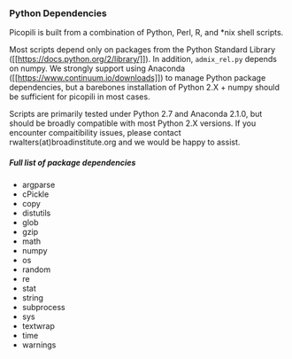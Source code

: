 ### Python Dependencies

Picopili is built from a combination of Python, Perl, R, and *nix shell scripts.

Most scripts depend only on packages from the Python Standard Library
([[https://docs.python.org/2/library/]]). In addition, `admix_rel.py` depends
on numpy. We strongly support using Anaconda ([[https://www.continuum.io/downloads]])
to manage Python package dependencies, but a barebones installation of Python 2.X + numpy
should be sufficient for picopili in most cases.

Scripts are primarily tested under Python 2.7 and Anaconda 2.1.0, but should be broadly
compatible with most Python 2.X versions. If you encounter compaitibility issues,
please contact rwalters(at)broadinstitute.org and we would be happy to assist.

##### Full list of package dependencies

* argparse 
* cPickle 
* copy 
* distutils 
* glob 
* gzip 
* math 
* numpy
* os 
* random 
* re 
* stat
* string 
* subprocess 
* sys 
* textwrap 
* time 
* warnings 

